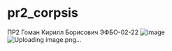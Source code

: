 # pr2_corpsis
ПР2
Гоман Кирилл Борисович ЭФБО-02-22
![image](https://github.com/user-attachments/assets/792cd599-85da-4df0-97bc-28eb94cd6592)
![Uploading image.png…]()

